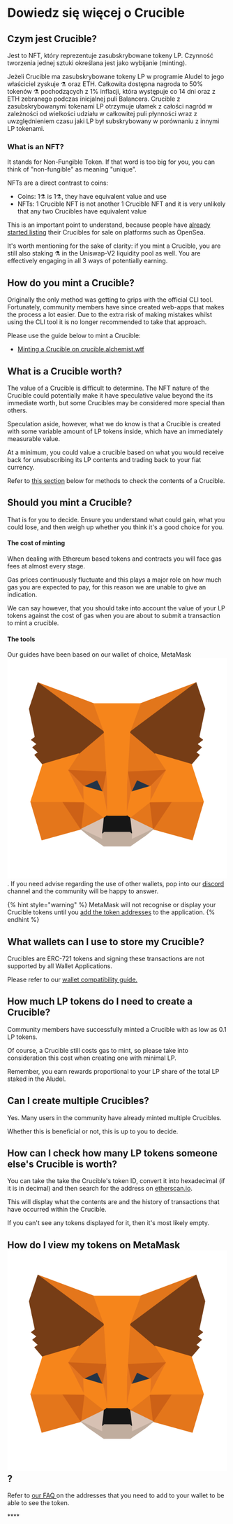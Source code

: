 # Dowiedz się więcej o Crucible

## Czym jest Crucible?

Jest to NFT, który reprezentuje zasubskrybowane tokeny LP. Czynność tworzenia jednej sztuki określana jest jako wybijanie \(minting\).

Jeżeli Crucible ma zasubskrybowane tokeny LP w programie Aludel to jego właściciel zyskuje ⚗️ oraz ETH. Całkowita dostępna nagroda to 50% tokenów ⚗️ pochodzących z 1% inflacji, która występuje co 14 dni oraz z ETH zebranego podczas inicjalnej puli Balancera. Crucible z zasubskrybowanymi tokenami LP otrzymuje ułamek z całości nagród w zależności od wielkości udziału w całkowitej puli płynności wraz z uwzględnieniem czasu jaki LP był subskrybowany w porównaniu z innymi LP tokenami.

### What is an NFT?

It stands for Non-Fungible Token. If that word is too big for you, you can think of "non-fungible" as meaning "unique".

NFTs are a direct contrast to coins:

* Coins: 1⚗️ is 1⚗️, they have equivalent value and use
* NFTs: 1 Crucible NFT is not another 1 Crucible NFT and it is very unlikely that any two Crucibles have equivalent value

This is an important point to understand, because people have [already started listing](https://opensea.io/assets/0x54e0395cfb4f39bef66dbcd5bd93cca4e9273d56/620479970925497750675476517677400441094103376596) their Crucibles for sale on platforms such as OpenSea.

It's worth mentioning for the sake of clarity: if you mint a Crucible, you are still also staking ⚗️ in the Uniswap-V2 liquidity pool as well. You are effectively engaging in all 3 ways of potentially earning.

## How do you mint a Crucible?

Originally the only method was getting to grips with the official CLI tool. Fortunately, community members have since created web-apps that makes the process a lot easier. Due to the extra risk of making mistakes whilst using the CLI tool it is no longer recommended to take that approach. 

Please use the guide below to mint a Crucible:

* [Minting a Crucible on crucible.alchemist.wtf](guides-crucible.alchemist.wtf/)

## What is a Crucible worth?

The value of a Crucible is difficult to determine. The NFT nature of the Crucible could potentially make it have speculative value beyond the its immediate worth, but some Crucibles may be considered more special than others.

Speculation aside, however, what we do know is that a Crucible is created with some variable amount of LP tokens inside, which have an immediately measurable value. 

At a minimum, you could value a crucible based on what you would receive back for unsubscribing its LP contents and trading back to your fiat currency.

Refer to [this section](teach-me-about-crucibles.md#how-can-i-check-how-many-lp-tokens-someone-elses-crucible-is-worth) below for methods to check the contents of a Crucible.

## Should you mint a Crucible?

That is for you to decide. Ensure you understand what could gain, what you could lose, and then weigh up whether you think it's a good choice for you.

#### The cost of minting

When dealing with Ethereum based tokens and contracts you will face gas fees at almost every stage. 

Gas prices continuously fluctuate and this plays a major role on how much gas you are expected to pay, for this reason we are unable to give an indication.

We can say however, that you should take into account the value of your LP tokens against the cost of gas when you are about to submit a transaction to mint a crucible.

#### The tools

Our guides have been based on our wallet of choice, MetaMask![](../.gitbook/assets/metamask-fox.svg). If you need advise regarding the use of other wallets, pop into our [discord](http://discord.alchemist.wtf) channel and the community will be happy to answer.

{% hint style="warning" %}
MetaMask will not recognise or display your Crucible tokens until you [add the token addresses](faq.md#why-cant-i-see-my-mist-in-my-wallet) to the application. 
{% endhint %}

## What wallets can I use to store my Crucible?

Crucibles are ERC-721 tokens and signing these transactions are not supported by all Wallet Applications. 

Please refer to our [wallet compatibility guide.](wallet-compatibility.md)

## How much LP tokens do I need to create a Crucible?

Community members have successfully minted a Crucible with as low as 0.1 LP tokens.

Of course, a Crucible still costs gas to mint, so please take into consideration this cost when creating one with minimal LP.

Remember, you earn rewards proportional to your LP share of the total LP staked in the Aludel.

## Can I create multiple Crucibles?

Yes. Many users in the community have already minted multiple Crucibles.

Whether this is beneficial or not, this is up to you to decide.

## How can I check how many LP tokens someone else's Crucible is worth?

You can take the take the Crucible's token ID, convert it into hexadecimal \(if it is in decimal\) and then search for the address on [etherscan.io](https://etherscan.io).

This will display what the contents are and the history of transactions that have occurred within the Crucible.

If you can't see any tokens displayed for it, then it's most likely empty.

## How do I view my tokens on MetaMask ![](../.gitbook/assets/metamask-fox.svg) ?

Refer to [our FAQ ](faq.md#why-cant-i-see-my-mist-in-my-wallet)on the addresses that you need to add to your wallet to be able to see the token.

\*\*\*\*

